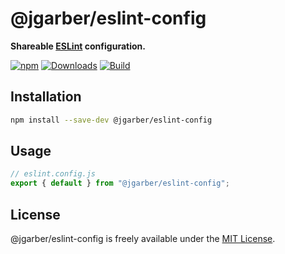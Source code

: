 # @jgarber/eslint-config

**Shareable [ESLint](https://eslint.org) configuration.**

[![npm](https://img.shields.io/npm/v/@jgarber/eslint-config.svg?logo=npm&style=for-the-badge)](https://www.npmjs.com/package/@jgarber/eslint-config)
[![Downloads](https://img.shields.io/npm/dt/@jgarber/eslint-config.svg?logo=npm&style=for-the-badge)](https://www.npmjs.com/package/@jgarber/eslint-config)
[![Build](https://img.shields.io/github/actions/workflow/status/jgarber623/eslint-config/ci.yml?branch=main&logo=github&style=for-the-badge)](https://github.com/jgarber623/eslint-config/actions/workflows/ci.yml)

## Installation

```sh
npm install --save-dev @jgarber/eslint-config
```

## Usage

```js
// eslint.config.js
export { default } from "@jgarber/eslint-config";
```

## License

@jgarber/eslint-config is freely available under the [MIT License](https://opensource.org/licenses/MIT).
